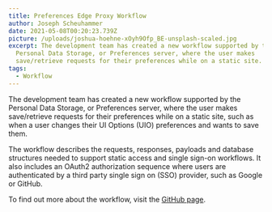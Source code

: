 ```yaml
---
title: Preferences Edge Proxy Workflow
author: Joseph Scheuhammer
date: 2021-05-08T00:20:23.739Z
picture: /uploads/joshua-hoehne-xOyh9Ofp_BE-unsplash-scaled.jpg
excerpt: The development team has created a new workflow supported by the
  Personal Data Storage, or Preferences server, where the user makes
  save/retrieve requests for their preferences while on a static site.
tags:
  - Workflow
---
```

The development team has created a new workflow supported by the Personal Data Storage, or Preferences server, where the user makes save/retrieve requests for their preferences while on a static site, such as when a user changes their UI Options (UIO) preferences and wants to save them.

The workflow describes the requests, responses, payloads and database structures needed to support static access and single sign-on workflows. It also includes an OAuth2 authorization sequence where users are authenticated by a third party single sign on (SSO) provider, such as Google or GitHub.

To find out more about the workflow, visit the [GitHub page](https://github.com/klown/preferencesServer/blob/doc-proxy-oauth2-access/doc/StaticWorkflow.md).